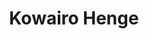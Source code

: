--- 
title: "Kowairo Henge"
publishdate: "2019-5-23T16:48:46+02:00"
src: "https://365manga.net/manga/kowairo-henge"
image: "https://data.365manga.net/images/thumbnails/19236-kowairo-henge.jpg"
description: "From Intercross: Torigoe can imitate anyones 'tone of voice.' He, along with his accomplice Madara, accepted a request made by a woman. She wants them to imitate the voice that she hears every morning from the second floor of her house. A hidden secret and a faint memory awaits them. What could they be?'"
---